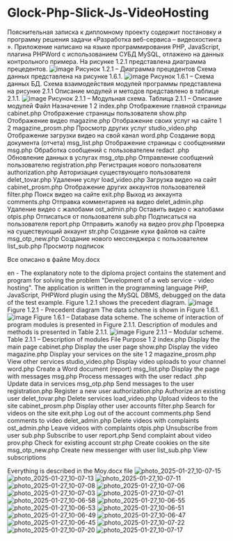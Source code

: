 # Glock-Php-Slick-Js-VideoHosting
Пояснительная записка к дипломному проекту содержит постановку и программу решения задачи «Разработка веб-сервиса – видеохостинга ».
Приложение написано на языке программирования PHP, JavaScript, плагина PHPWord с использованием СУБД MySQL, отлажено на данных контрольного примера.
На рисунке 1.2.1 представлена диаграмма прецедентов.
 ![image](https://github.com/user-attachments/assets/d071cf08-8efc-4ddf-b390-306342b0d6ef)
Рисунок 1.2.1 – Диаграмма прецедентов
Схема данных представлена на рисунке 1.6.1.
 ![image](https://github.com/user-attachments/assets/ba0e1b2a-7f4b-474a-b71f-79cfa1f9d7a2)
Рисунок 1.6.1 – Схема данных БД.
Схема взаимодействия модулей программы представлена на рисунке 2.1.1 Описание модулей и методов представлено в таблице 2.1.1.
 ![image](https://github.com/user-attachments/assets/c1241222-2a00-4856-a850-625cb5ed3ba0)
Рисунок 2.1.1 – Модульная схема.
Таблица 2.1.1 – Описание модулей
Файл	Назначение
1	2
index.php	Отображение главной страницы
cabinet.php	Отображение страницы пользователя
show.php	Отображение видео
magazine.php	Отображение своих услуг на сайте
1	2
magazine_prosm.php	Просмотр других услуг
studio_video.php	Отображение загрузки видео на свой канал
word.php	Создание ворд документа (отчета)
msg_list.php	Отображение страницы с сообщениями
msg.php	Обработка cообщений с пользователем
redact .php	Обновление данных в услугах
msg_otp.php	Отправление сообщений пользователю
registration.php	Регистрация нового пользователя
authorization.php	Авторизация существующего пользователя
delet_tovar.php	Удаление услуг 
load_video.php	Загрузка видео на сайт
cabinet_prosm.php	Отображение других аккаунтов пользователей
filter.php	Поиск видео на сайте
exit.php	Выход из аккаунта
comments.php	Отправка комментариев на видео
delet_admin.php	Удаление видео с жалобами
ost_admin.php	Оставить видео с жалобами
otpis.php	Отписаться от пользователя
sub.php	Подписаться на пользователя
report.php	Отправить жалобу на видео
prov.php	Проверка на существующий аккаунт
str.php	Создание куки файлов на сайте
msg_otp_new.php	Создание нового мессенджера с пользователем
list_sub.php	Просмотр подписок

Все описано в файле Moy.docx

en - 
The explanatory note to the diploma project contains the statement and program for solving the problem "Development of a web service - video hosting".
The application is written in the programming language PHP, JavaScript, PHPWord plugin using the MySQL DBMS, debugged on the data of the test example.
Figure 1.2.1 shows the precedent diagram.
![image](https://github.com/user-attachments/assets/d071cf08-8efc-4ddf-b390-306342b0d6ef)
Figure 1.2.1 - Precedent diagram
The data scheme is shown in Figure 1.6.1.
![image](https://github.com/user-attachments/assets/ba0e1b2a-7f4b-474a-b71f-79cfa1f9d7a2)
Figure 1.6.1 – Database data scheme.
The scheme of interaction of program modules is presented in Figure 2.1.1. Description of modules and methods is presented in Table 2.1.1.
![image](https://github.com/user-attachments/assets/c1241222-2a00-4856-a850-625cb5ed3ba0)
Figure 2.1.1 – Modular scheme.
Table 2.1.1 – Description of modules
File Purpose
1 2
index.php Display the main page
cabinet.php Display the user page
show.php Display the video
magazine.php Display your services on the site
1 2
magazine_prosm.php View other services
studio_video.php Display video uploads to your channel
word.php Create a Word document (report)
msg_list.php Display the page with messages
msg.php Process messages with the user
redact .php Update data in services
msg_otp.php Send messages to the user
registration.php Register a new user
authorization.php Authorize an existing user
delet_tovar.php Delete services
load_video.php Upload videos to the site
cabinet_prosm.php Display other user accounts
filter.php Search for videos on the site
exit.php Log out of the account
comments.php Send comments to video
delet_admin.php Delete videos with complaints
ost_admin.php Leave videos with complaints
otpis.php Unsubscribe from user
sub.php Subscribe to user
report.php Send complaint about video
prov.php Check for existing account
str.php Create cookies on the site
msg_otp_new.php Create new messenger with user
list_sub.php View subscriptions

Everything is described in the Moy.docx file
![photo_2025-01-27_10-07-15](https://github.com/user-attachments/assets/30b7dd3b-2918-467a-8844-4bc5d5f59156)
![photo_2025-01-27_10-07-13](https://github.com/user-attachments/assets/5f86b47f-2337-46e4-96c5-50badcf1efa1)
![photo_2025-01-27_10-07-11](https://github.com/user-attachments/assets/c32cf983-5038-44b4-836b-51aabe9fc59b)
![photo_2025-01-27_10-07-08](https://github.com/user-attachments/assets/5a263d6d-eded-47bf-931b-a6e7858ed35a)
![photo_2025-01-27_10-07-06](https://github.com/user-attachments/assets/f5df541b-70cf-42cf-8239-425e7548a031)
![photo_2025-01-27_10-07-03](https://github.com/user-attachments/assets/84f1bcb1-bd09-4328-9ede-87536da7dc0f)
![photo_2025-01-27_10-07-01](https://github.com/user-attachments/assets/a35bf3a6-aa64-4b5d-a2ab-db0fda58b194)
![photo_2025-01-27_10-06-58](https://github.com/user-attachments/assets/70d06b19-fdde-4a6c-90ab-380093ff0ce3)
![photo_2025-01-27_10-06-55](https://github.com/user-attachments/assets/eb05d985-f6f8-4e60-a0bb-d0b7f034e49a)
![photo_2025-01-27_10-06-53](https://github.com/user-attachments/assets/877e3581-1e2b-49df-b06d-2a0d41548f92)
![photo_2025-01-27_10-06-51](https://github.com/user-attachments/assets/4969e0ca-4fac-48f0-8c85-4b74db321f0d)
![photo_2025-01-27_10-06-49](https://github.com/user-attachments/assets/b945a2f9-2a41-4778-a391-27065e6c3572)
![photo_2025-01-27_10-06-47](https://github.com/user-attachments/assets/3c402d1c-8150-4711-9e3b-2dd5fcf5c1c6)
![photo_2025-01-27_10-06-45](https://github.com/user-attachments/assets/69cad0b8-2d1b-43d1-b531-bfc9e6623005)
![photo_2025-01-27_10-07-22](https://github.com/user-attachments/assets/17cf83f9-3ae5-440d-8b62-73550880ef2e)
![photo_2025-01-27_10-07-20](https://github.com/user-attachments/assets/a41f3b78-da8b-4ac3-b1c4-f68e55b322a5)
![photo_2025-01-27_10-07-17](https://github.com/user-attachments/assets/b504990f-62e9-49ba-b201-e8c83d2fe14f)

